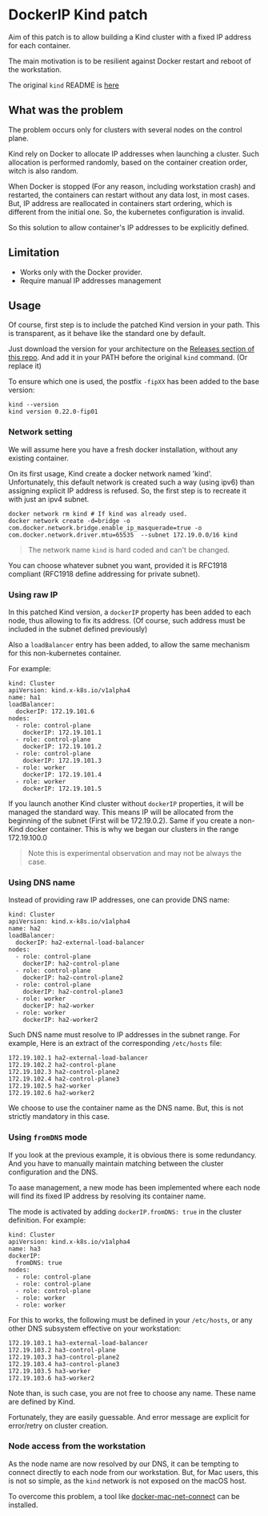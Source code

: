 # DockerIP Kind patch

Aim of this patch is to allow building a Kind cluster with a fixed IP address for each container.

The main motivation is to be resilient against Docker restart and reboot of the workstation. 

The original `kind` README is [here](./README_KIND.md)

## What was the problem

The problem occurs only for clusters with several nodes on the control plane. 

Kind rely on Docker to allocate IP addresses when launching a cluster. Such allocation is performed randomly, 
based on the container creation order, witch is also random.

When Docker is stopped (For any reason, including workstation crash) and restarted, the containers can restart without 
any data lost, in most cases. But, IP address are reallocated in containers start ordering, which is different from the 
initial one. So, the kubernetes configuration is invalid.

So this solution to allow container's IP addresses to be explicitly defined.

## Limitation

- Works only with the Docker provider.
- Require manual IP addresses management

## Usage

Of course, first step is to include the patched Kind version in your path. This is transparent, as it behave like 
the standard one by default.

Just download the version for your architecture on the [Releases section of this repo](https://github.com/kubotal/kind/releases). 
And add it in your PATH before the original `kind` command. (Or replace it)

To ensure which one is used, the postfix `-fipXX` has been added to the base version:

```
kind --version
kind version 0.22.0-fip01
```

### Network setting

We will assume here you have a fresh docker installation, without any existing container.

On its first usage, Kind create a docker network named 'kind'. Unfortunately, this default network is created such a 
way (using ipv6) than assigning explicit IP address is refused. 
So, the first step is to recreate it with just an ipv4 subnet. 

```
docker network rm kind # If kind was already used.
docker network create -d=bridge -o com.docker.network.bridge.enable_ip_masquerade=true -o com.docker.network.driver.mtu=65535  --subnet 172.19.0.0/16 kind
```

> The network name `kind` is hard coded and can't be changed.

You can choose whatever subnet you want, provided it is RFC1918 compliant (RFC1918 define addressing for private subnet). 

### Using raw IP

In this patched Kind version, a `dockerIP` property has been added to each node, thus allowing to fix its address. 
(Of course, such address must be included in the subnet defined previously)

Also a `loadBalancer` entry has been added, to allow the same mechanism for this non-kubernetes container.

For example:

```
kind: Cluster
apiVersion: kind.x-k8s.io/v1alpha4
name: ha1
loadBalancer:
  dockerIP: 172.19.101.6
nodes:
  - role: control-plane
    dockerIP: 172.19.101.1
  - role: control-plane
    dockerIP: 172.19.101.2
  - role: control-plane
    dockerIP: 172.19.101.3
  - role: worker
    dockerIP: 172.19.101.4
  - role: worker
    dockerIP: 172.19.101.5
```

If you launch another Kind cluster without `dockerIP` properties, it will be managed the standard way. 
This means IP will be allocated from the beginning of the subnet (First will be 172.19.0.2). Same if you create a non-Kind 
docker container. This is why we began our clusters in the range 172.19.100.0

> Note this is experimental observation and may not be always the case. 

### Using DNS name

Instead of providing raw IP addresses, one can provide DNS name:

```
kind: Cluster
apiVersion: kind.x-k8s.io/v1alpha4
name: ha2
loadBalancer:
  dockerIP: ha2-external-load-balancer
nodes:
  - role: control-plane
    dockerIP: ha2-control-plane
  - role: control-plane
    dockerIP: ha2-control-plane2
  - role: control-plane
    dockerIP: ha2-control-plane3
  - role: worker
    dockerIP: ha2-worker
  - role: worker
    dockerIP: ha2-worker2
```

Such DNS name must resolve to IP addresses in the subnet range. For example, Here is an extract of the corresponding 
`/etc/hosts` file:

```
172.19.102.1 ha2-external-load-balancer
172.19.102.2 ha2-control-plane
172.19.102.3 ha2-control-plane2
172.19.102.4 ha2-control-plane3
172.19.102.5 ha2-worker
172.19.102.6 ha2-worker2
```

We choose to use the container name as the DNS name. But, this is not strictly mandatory in this case. 

### Using `fromDNS` mode

If you look at the previous example, it is obvious there is some redundancy. And you have to manually maintain matching 
between the cluster configuration and the DNS.

To aase management, a new mode has been implemented where each node will find its fixed IP address by resolving its container name.

The mode is activated by adding `dockerIP.fromDNS: true` in the cluster definition. For example:

```
kind: Cluster
apiVersion: kind.x-k8s.io/v1alpha4
name: ha3
dockerIP:
  fromDNS: true
nodes:
  - role: control-plane
  - role: control-plane
  - role: control-plane
  - role: worker
  - role: worker
```

For this to works, the following must be defined in your `/etc/hosts`, or any other DNS subsystem effective on your workstation:

```
172.19.103.1 ha3-external-load-balancer
172.19.103.2 ha3-control-plane
172.19.103.3 ha3-control-plane2
172.19.103.4 ha3-control-plane3
172.19.103.5 ha3-worker
172.19.103.6 ha3-worker2
```

Note than, is such case, you are not free to choose any name. These name are defined by Kind.

Fortunately, they are easily guessable. And error message are explicit for error/retry on cluster creation.

### Node access from the workstation

As the node name are now resolved by our DNS, it can be tempting to connect directly to each node from our workstation. 
But, for Mac users, this is not so simple, as the `kind` network is not exposed on the macOS host.

To overcome this problem, a tool like [docker-mac-net-connect](https://github.com/chipmk/docker-mac-net-connect) can be installed.


